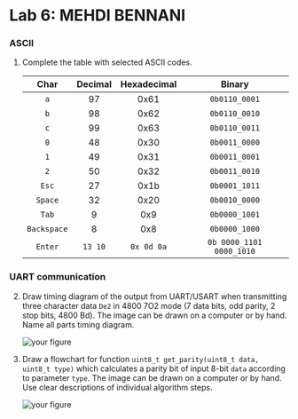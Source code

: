 # Lab 6: MEHDI BENNANI

### ASCII

1. Complete the table with selected ASCII codes.

   | **Char** | **Decimal** | **Hexadecimal** | **Binary** |
   | :-: | :-: | :-: | :-: |
   | `a` | 97 | 0x61 |  `0b0110_0001` |
   | `b` | 98 | 0x62 |  `0b0110_0010` | 
   | `c` | 99 | 0x63 |  `0b0110_0011` |
   | `0` | 48 | 0x30 |  `0b0011_0000` |
   | `1` | 49 | 0x31 |  `0b0011_0001` |
   | `2` | 50 | 0x32 |  `0b0011_0010` |
   | `Esc` | 27 | 0x1b |  `0b0001_1011` |
   | `Space` | 32 | 0x20 |  `0b0010_0000` |
   | `Tab` | 9 | 0x9 |  `0b0000_1001` |
   | `Backspace` | 8 | 0x8 |  `0b0000_1000` |
   | `Enter` | `13 10` | `0x 0d 0a` | `0b 0000_1101 0000_1010` |

### UART communication

2. Draw timing diagram of the output from UART/USART when transmitting three character data `De2` in 4800 7O2 mode (7 data bits, odd parity, 2 stop bits, 4800&nbsp;Bd). The image can be drawn on a computer or by hand. Name all parts timing diagram.

   ![your figure]()

3. Draw a flowchart for function `uint8_t get_parity(uint8_t data, uint8_t type)` which calculates a parity bit of input 8-bit `data` according to parameter `type`. The image can be drawn on a computer or by hand. Use clear descriptions of individual algorithm steps.

   ![your figure]()